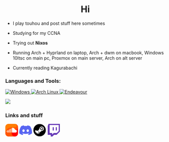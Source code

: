 

<h1 align="center">Hi </h1>

- I play touhou and post stuff here sometimes

- Studying for my CCNA

- Trying out **Nixos**

- Running Arch + Hyprland on laptop, Arch + dwm on macbook, Windows 10ltsc on main pc, Proxmox on main server, Arch on alt server

- Currently reading Kagurabachi

</p>

<h3 align="left">Languages and Tools:</h3>
<a href="https://www.microsoft.com/en-us/software-download/windows10" target="_blank">
    <img src="https://user-images.githubusercontent.com/74944536/213898190-7b1ecaa0-2f78-4ae7-b64f-7172c1da8edd.png" alt="Windows" width="50" height="50"/>
</a>

<a href="https://archlinux.org/" target="_blank">
    <img src="https://github.com/Alexis12119/Alexis12119/assets/74944536/61ec13b2-463b-4a77-9ec3-9c9ff42b138e" alt="Arch Linux" width="50" height="50"/>
</a>

<a href="https://endeavouros.com/" target="_blank">
    <img src="https://github.com/Alexis12119/Alexis12119/assets/74944536/3f3c056a-4e75-43ba-94b9-d039b43db3eb" alt="Endeavour" width="50" height="50"/>
</a>

[![](https://skillicons.dev/icons?i=arch,python,bash,neovim,linux,powershell,windows,docker)](https://skillicons.dev)

<h3 align="left">Links and stuff</h3>
<p align="left">
 <a href="https://soundcloud.com/fruit-salad-162533379/likes" target="_blank"><img align="center" src="assets/soundcloud.png" alt="Reddit" height="40" width="40" /></a>
 <a href="https://discordapp.com/users/496431451588395021" target="_blank"><img align="center" src="assets/discord.png" alt="Discord" height="40" width="40" /></a>
<a href="https://steamcommunity.com/profiles/76561198983419915/" target="_blank"><img align="center" src="assets/steam.png" alt="Discord" height="40" width="40" /></a>
<a href="https://www.twitch.tv/fruitsaladchan" target="_blank"><img align="center" src="assets/twitch.png" alt="Discord" height="40" width="40" /></a>
</p>
